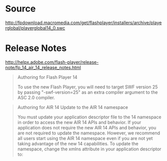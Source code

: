 Source
======

http://fpdownload.macromedia.com/get/flashplayer/installers/archive/playerglobal/playerglobal14_0.swc

Release Notes
=============

http://helpx.adobe.com/flash-player/release-note/fp_14_air_14_release_notes.html

> Authoring for Flash Player 14
>
> To use the new Flash Player, you will need to target SWF version 25 by passing "-swf-version=25" as an extra compiler argument to the ASC 2.0 compiler.


> Authoring for AIR 14 Update to the AIR 14 namespace
> 
> You must update your application descriptor file to the 14 namespace in order to access the new AIR 14 APIs and behavior. If your application does not require the new AIR 14 APIs and behavior, you are not required to update the namespace. However, we recommend all users start using the AIR 14 namespace even if you are not yet taking advantage of the new 14 capabilities. To update the namespace, change the xmlns attribute in your application descriptor to: <application xmlns="http://ns.adobe.com/air/application/14.0">